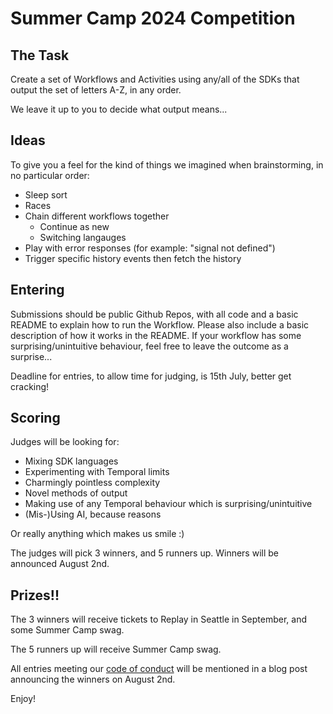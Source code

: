 # Summer Camp 2024 Competition

## The Task

Create a set of Workflows and Activities using any/all of the SDKs that output the set of letters A-Z, in any order.

We leave it up to you to decide what output means...

## Ideas

To give you a feel for the kind of things we imagined when brainstorming, in no particular order:

- Sleep sort
- Races
- Chain different workflows together
    - Continue as new
    - Switching langauges
- Play with error responses (for example: "signal not defined")
- Trigger specific history events then fetch the history

## Entering

Submissions should be public Github Repos, with all code and a basic README to explain how to run the Workflow. Please also include a basic description of how it works in the README. If your workflow has some surprising/unintuitive behaviour, feel free to leave the outcome as a surprise...

Deadline for entries, to allow time for judging, is 15th July, better get cracking!

## Scoring

Judges will be looking for:
- Mixing SDK languages
- Experimenting with Temporal limits
- Charmingly pointless complexity
- Novel methods of output
- Making use of any Temporal behaviour which is surprising/unintuitive
- (Mis-)Using AI, because reasons

Or really anything which makes us smile :)

The judges will pick 3 winners, and 5 runners up. Winners will be announced August 2nd.

## Prizes!!

The 3 winners will receive tickets to Replay in Seattle in September, and some Summer Camp swag.

The 5 runners up will receive Summer Camp swag.

All entries meeting our [code of conduct](https://temporal.io/code-of-conduct) will be mentioned in a blog post announcing the winners on August 2nd.

Enjoy!